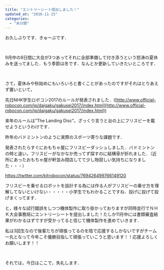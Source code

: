 ```yaml
---
title: "エントリーシート提出しました！"
updated_at: "2016-11-15"
categories: 
  - "未分類"
---
```


お久しぶりです．きゅーぶです．

 

9月中の8日間に大会が3つあってそれに全部準備して付き添うという怒涛の夏休みを送ってました．もう季節は冬です．なんとか更新していきたいところです．

 

さて，夏休みや秋始めにもいろいろと書くことがあったのですがそれはとりあえず置いといて，

先日NHK学生ロボコン2017のルールが発表されました．([http://www.official-robocon.com/jp/daigaku/gakusei2017/index.html](http://www.official-robocon.com/jp/daigaku/gakusei2017/index.html))

来年のルールは”The Landing Disc”，ざっくり言うと台の上にフリスビーを載せようというわけです．

昨年のバドミントンのように実際のスポーツ寄りな課題です．

発表されたらすぐにおもちゃ屋にフリスビーダッシュしました．バドミントンの時と違い，フリスビーがなかなか売ってず探すのに結構骨が折れました．（近所にあったおもちゃ屋が軒並み閉店してて少し物寂しい気持ちになりました・・・）

https://twitter.com/kitrobocon/status/769426499766149120

フリスビーを乗せるロボットを設計する為には作る人がフリスビーの乗せ方を理解してないといけない・・・・・小学生でもわかることですね．投げに投げて投げまくってます．

と，様々な試行錯誤をしつつ機体製作に取り掛かっておりますが同時並行でＮＨＫ大会事務局にエントリーシートを提出しました！たしか11月中には書類審査結果がわかるはずですが受かってると信じて機体製作を進めていきます．

私は3回生なので後輩たちが頑張ってるのを陰で応援するしかないですがチーム一丸となって今年こそ優勝目指して頑張っていこうと思います！！応援よろしくお願いします！！

 

それでは，今日はここで，失礼します．
